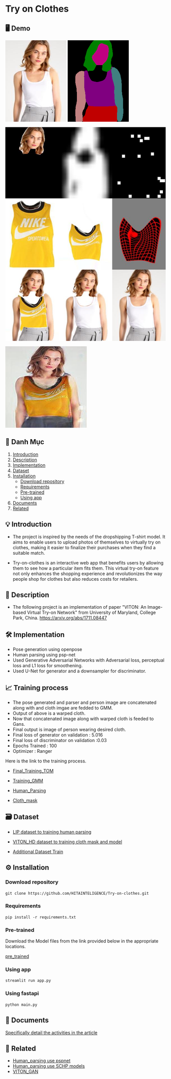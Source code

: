 # Try on Clothes

## 🖥️ Demo

![Person](Database/val/person/000274_0.jpg)
![Human parsing](Database/val/person-parse/000274_0.png)

![Output](output/first/GMM/val/002385_1.jpg)

![Output](output/second/TOM/val/002385_1.jpg)


## 🔎 Danh Mục

1. [Introduction](#💡-introduction)
2. [Description](#📝-description)
3. [Implementation](#🛠️-implementation)
4. [Dataset](#🗃️-dataset)
5. [Installation](#⚙️-installation)
    - [Download repository](#download-repository)
    - [Requirements](#requirements)
    - [Pre-trained](#pre-trained)
    - [Using app](#using-app)
6. [Documents](#📃-documents)
7. [Related](#🔗-related)

## 💡 Introduction
+ The project is inspired by the needs of the dropshipping T-shirt model. It aims to enable users to upload photos of themselves to virtually try on clothes, making it easier to finalize their purchases when they find a suitable match. 

+ Try-on-clothes is an interactive web app that benefits users by allowing them to see how a particular item fits them. This virtual try-on feature not only enhances the shopping experience and revolutionizes the way people shop for clothes but also reduces costs for retailers.
## 📝 Description

+ The following project is an implementation of paper "VITON: An Image-based Virtual Try-on Network" from University of Maryland, College Park, China. https://arxiv.org/abs/1711.08447

## 🛠️ Implementation
+ Pose generation using openpose
+ Human parsing using psp-net
+ Used Generative Adversarial Networks with Adversarial loss, perceptual loss and L1 loss for smoothening.
+ Used U-Net for generator and a downsampler for discriminator.

## 📈 Training process
+ The pose generated and parser and person image are concatenated along with and cloth imgae are fedded to GMM.
+ Output of above is a warped cloth.
+ Now that concatenated image along with warped cloth is feeded to Gans.
+ Final output is image of person wearing desired cloth.
+ Final loss of generator on validation : 5.016
+ Final loss of discriminator on validation :0.03
+ Epochs Trained : 100
+ Optimizer : Ranger


Here is the link to the training process.

+ [Final_Training_TOM](https://www.kaggle.com/code/hakorushiroki/try-on-gan)

+ [Training_GMM](https://www.kaggle.com/dekiru146/try-on)

+ [Human_Parsing](https://www.kaggle.com/dekiru146/lip-training-real)

+ [Cloth_mask](https://www.kaggle.com/dekiru146/viton-dekiru)


## 🗃️ Dataset
+ [LIP dataset to training human parsing](https://sysu-hcp.net/lip/)

+ [VITON_HD dataset to training cloth mask and model](https://www.dropbox.com/scl/fi/xu08cx3fxmiwpg32yotd7/zalando-hd-resized.zip?rlkey=ks83mdv2pvmrdl2oo2bmmn69w&e=1&dl=0)

+ [Additional Dataset Train](https://drive.google.com/drive/folders/1UfuLsd5pyYOr_TiSwbuK1fphNEF4a7GL?usp=sharing)

## ⚙️ Installation

### Download repository
```
git clone https://github.com/HITAINTELIGENCE/Try-on-clothes.git
```

### Requirements
```
pip install -r requirements.txt
```

### Pre-trained

Download the Model files from the link provided below in the appropriate locations.

[pre_trained](https://drive.google.com/drive/folders/1eauMp5Rtf7yWVV9yKuvLeV-zpmn1-V-c?usp=sharing)

### Using app
```
streamlit run app.py
```

### Using fastapi
```
python main.py
```

## 📃 Documents
[Specifically detail the activities in the article ](https://piquant-pineapple-c0d.notion.site/VITON-728018c0484d4d78b2c79f789541588a?pvs=4)

## 🔗 Related
+ [Human_parsing use pspnet](https://github.com/geekswaroop/Human-Parsing)
+ [Human_parsing use SCHP models](https://github.com/GoGoDuck912/Self-Correction-Human-Parsing?tab=readme-ov-file)
+ [VITON_GAN](https://github.com/shionhonda/viton-gan)
